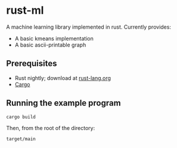 rust-ml
======

A machine learning library implemented in rust.
Currently provides:
* A basic kmeans implementation
* A basic ascii-printable graph

## Prerequisites
* Rust nightly; download at [rust-lang.org](http://www.rust-lang.org/)
* [Cargo](http://crates.io)

## Running the example program
```
cargo build
```
Then, from the root of the directory:
```
target/main
```
